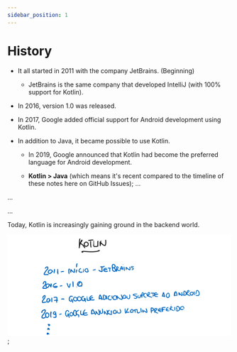 ```yaml
---
sidebar_position: 1
---
```


# History

- It all started in 2011 with the company JetBrains. (Beginning)
   - JetBrains is the same company that developed IntelliJ (with 100% support for Kotlin).

- In 2016, version 1.0 was released.

- In 2017, Google added official support for Android development using Kotlin.

- In addition to Java, it became possible to use Kotlin.
  - In 2019, Google announced that Kotlin had become the preferred language for Android development.

  - **Kotlin > Java** (which means it's recent compared to the timeline of these notes here on GitHub Issues);
...

...

...

Today, Kotlin is increasingly gaining ground in the backend world.

![imaage hsitory](../../static/img/print.png);
